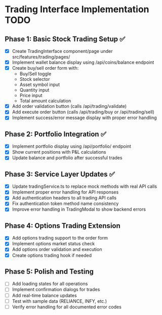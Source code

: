 # Trading Interface Implementation TODO

## Phase 1: Basic Stock Trading Setup ✅
- [x] Create TradingInterface component/page under src/features/trading/pages/
- [x] Implement wallet balance display using /api/coins/balance endpoint
- [x] Create buy/sell order form with:
  - Buy/Sell toggle
  - Stock selector
  - Asset symbol input
  - Quantity input
  - Price input
  - Total amount calculation
- [x] Add order validation button (calls /api/trading/validate)
- [x] Add execute order button (calls /api/trading/buy or /api/trading/sell)
- [x] Implement success/error message display with proper error handling

## Phase 2: Portfolio Integration ✅
- [x] Implement portfolio display using /api/portfolio/ endpoint
- [x] Show current positions with P&L calculations
- [x] Update balance and portfolio after successful trades

## Phase 3: Service Layer Updates ✅
- [x] Update tradingService.ts to replace mock methods with real API calls
- [x] Implement proper error handling for API responses
- [x] Add authentication headers to all trading API calls
- [x] Fix authentication token method name consistency
- [x] Improve error handling in TradingModal to show backend errors

## Phase 4: Options Trading Extension
- [x] Add options trading support to the order form
- [x] Implement options market status check
- [x] Add options order validation and execution
- [x] Create options trading hook if needed

## Phase 5: Polish and Testing
- [ ] Add loading states for all operations
- [ ] Implement confirmation dialogs for trades
- [ ] Add real-time balance updates
- [ ] Test with sample data (RELIANCE, INFY, etc.)
- [ ] Verify error handling for all documented error codes
